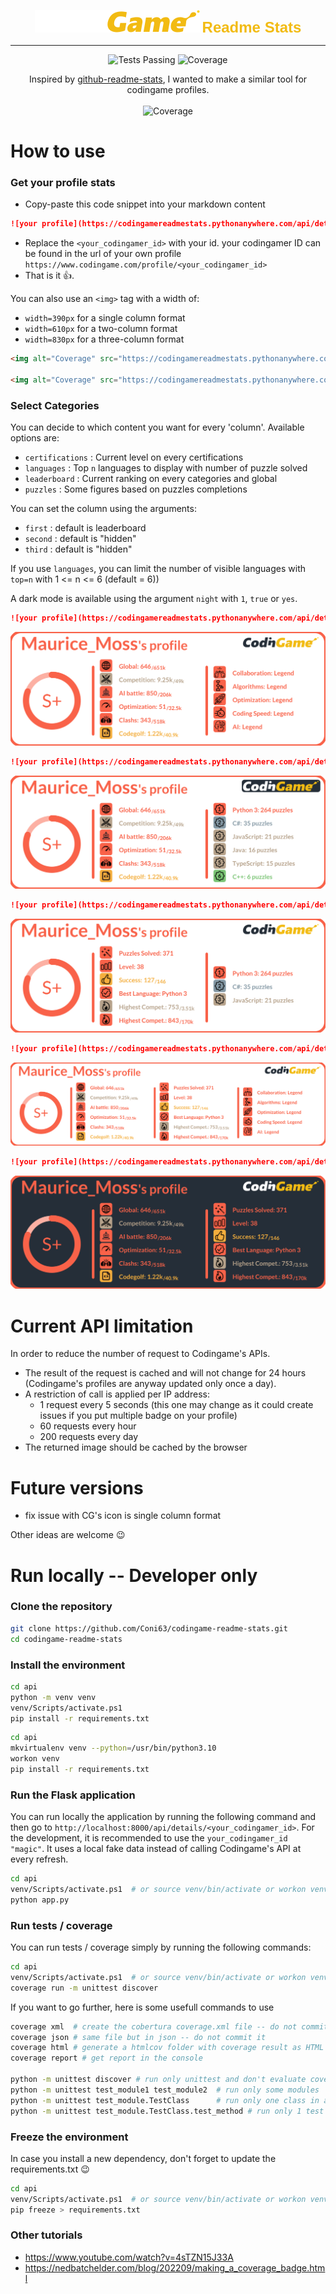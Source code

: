 <p align="center">
<img alt="Coverage" src="assets/codingame.svg"/>
<span style="font-size:24px;font-family:'Arial';font-weight:bold;color:#f2bb13">Readme Stats</span>
</p>



<hr>
<p align="center">
    <img alt="Tests Passing" src="https://github.com/Coni63/codingame-readme-stats/actions/workflows/python-app.yml/badge.svg" />
    <img alt="Coverage" src="https://img.shields.io/endpoint?url=https://gist.githubusercontent.com/Coni63/6c21abaea3a4f99c473fb817ce695722/raw/covbadge.json" />
</p>


<p align="center">
    Inspired by <a href="https://github.com/anuraghazra/github-readme-stats" target="_blank">github-readme-stats</a>, I wanted to make a similar tool for codingame profiles. <br><br>
    <img alt="Coverage" src="https://codingamereadmestats.pythonanywhere.com/api/details/magic?online=false&second=certifications" width="640px" height="220px"/>
</p>



# How to use

### Get your profile stats

- Copy-paste this code snippet into your markdown content
```md
![your profile](https://codingamereadmestats.pythonanywhere.com/api/details/<your_codingamer_id>)
```

- Replace the `<your_codingamer_id>` with your id. your codingamer ID can be found in the url of your own profile `https://www.codingame.com/profile/<your_codingamer_id>`
- That is it 👍.

You can also use an `<img>` tag with a width of:
- `width=390px` for a single column format 
- `width=610px` for a two-column format
- `width=830px` for a three-column format

```html
<img alt="Coverage" src="https://codingamereadmestats.pythonanywhere.com/api/details/magic" width="410px" height="220px"/>
 
<img alt="Coverage" src="https://codingamereadmestats.pythonanywhere.com/api/details/magic?online=false&second=certifications" width="640px" height="220px"/>
```

### Select Categories

You can decide to which content you want for every 'column'. Available options are:
- `certifications` : Current level on every certifications
- `languages` : Top  `n` languages to display with number of puzzle solved
- `leaderboard` : Current ranking on every categories and global 
- `puzzles` : Some figures based on puzzles completions

You can set the column using the arguments:
- `first` : default is leaderboard
- `second` : default is "hidden"
- `third` : default is "hidden"

If you use `languages`, you can limit the number of visible languages with `top=n` with 1 <= n <= 6 (default = 6))

A dark mode is available using the argument `night` with `1`, `true` or `yes`.

```md
![your profile](https://codingamereadmestats.pythonanywhere.com/api/details/<your_codingamer_id>?first=leaderboard&second=certifications)
```
<p align="center">
    <img alt="Coverage" src="assets/badge_certifications.svg"/>
</p>

```md
![your profile](https://codingamereadmestats.pythonanywhere.com/api/details/<your_codingamer_id>?first=leaderboard&second=languages)
```
<p align="center">
    <img alt="Coverage" src="assets/badge_languages.svg"/>
</p>

```md
![your profile](https://codingamereadmestats.pythonanywhere.com/api/details/<your_codingamer_id>?first=leaderboard&second=languages&top=3)
```
<p align="center">
    <img alt="Coverage" src="assets/badge_languages_top.svg"/>
</p>

```md
![your profile](https://codingamereadmestats.pythonanywhere.com/api/details/<your_codingamer_id>?first=leaderboard&second=puzzles&third=certifications)
```
<p align="center">
    <img alt="Coverage" src="assets/badge_full.svg"/>
</p>

```md
![your profile](https://codingamereadmestats.pythonanywhere.com/api/details/<your_codingamer_id>?first=leaderboard&second=puzzles&night=true)
```
<p align="center">
    <img alt="Coverage" src="assets/badge_night.svg"/>
</p>


# Current API limitation

In order to reduce the number of request to Codingame's APIs. 

- The result of the request is cached and will not change for 24 hours (Codingame's profiles are anyway updated only once a day).
- A restriction of call is applied per IP address:
  - 1 request every 5 seconds (this one may change as it could create issues if you put multiple badge on your profile)
  - 60 requests every hour
  - 200 requests every day
- The returned image should be cached by the browser


# Future versions

- fix issue with CG's icon is single column format

Other ideas are welcome 😉

# Run locally -- Developer only

### Clone the repository

```sh
git clone https://github.com/Coni63/codingame-readme-stats.git
cd codingame-readme-stats
```

### Install the environment

```sh
cd api
python -m venv venv
venv/Scripts/activate.ps1
pip install -r requirements.txt
```

```sh
cd api
mkvirtualenv venv --python=/usr/bin/python3.10
workon venv
pip install -r requirements.txt
```

### Run the Flask application

You can run locally the application by running the following command and then go to
`http://localhost:8000/api/details/<your_codingamer_id>`. For the development, it is recommended to use the `your_codingamer_id "magic"`. It uses a local fake data instead of calling Codingame's API at every refresh.

```sh
cd api
venv/Scripts/activate.ps1  # or source venv/bin/activate or workon venv
python app.py
```

### Run tests / coverage

You can run tests / coverage simply by running the following commands:

```sh
cd api
venv/Scripts/activate.ps1  # or source venv/bin/activate or workon venv
coverage run -m unittest discover
```

If you want to go further, here is some usefull commands to use

```sh
coverage xml  # create the cobertura coverage.xml file -- do not commit it
coverage json # same file but in json -- do not commit it
coverage html # generate a htmlcov folder with coverage result as HTML file -- do not commit it
coverage report # get report in the console

python -m unittest discover # run only unittest and don't evaluate coverage
python -m unittest test_module1 test_module2  # run only some modules
python -m unittest test_module.TestClass      # run only one class in a module
python -m unittest test_module.TestClass.test_method # run only 1 test in a class
```

### Freeze the environment

In case you install a new dependency, don't forget to update the requirements.txt 😉

```sh
cd api
venv/Scripts/activate.ps1  # or source venv/bin/activate or workon venv
pip freeze > requirements.txt
```

### Other tutorials

- https://www.youtube.com/watch?v=4sTZN15J33A
- https://nedbatchelder.com/blog/202209/making_a_coverage_badge.html

